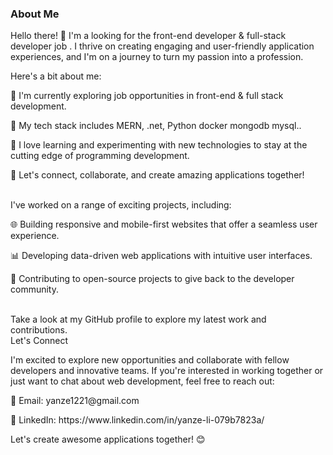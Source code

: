<h3>About Me</h3>
Hello there! 👋 I'm a looking for the front-end developer  & full-stack developer job . I thrive on creating engaging and user-friendly application experiences, and I'm on a journey to turn my passion into a profession.
</bn>
<p>Here's a bit about me:</p>
<p>🔭 I'm currently exploring job opportunities in front-end & full stack development.</p>
<p>🌱 My tech stack includes MERN, .net, Python docker mongodb mysql..</p>
<p>
🚀 I love learning and experimenting with new technologies to stay at the cutting edge of programming development.</p>
<p>💬 Let's connect, collaborate, and create amazing  applications together!</p>
<br>
I've worked on a range of exciting projects, including:
<p>🌐 Building responsive and mobile-first websites that offer a seamless user experience.</p>
<p>📊 Developing data-driven web applications with intuitive user interfaces.</p>
<p>🌱 Contributing to open-source projects to give back to the developer community.</p>
<br>
Take a look at my GitHub profile to explore my latest work and contributions.
<br>
Let's Connect

I'm excited to explore new opportunities and collaborate with fellow developers and innovative teams. If you're interested in working together or just want to chat about web development, feel free to reach out:
<br>
<p>📧 Email: yanze1221@gmail.com<p/>
<p>💼 LinkedIn: https://www.linkedin.com/in/yanze-li-079b7823a/<p/>
<p>Let's create awesome applications together! 😊<p/>
